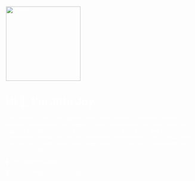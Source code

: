 <div style="position: relative; width: 100%; height: 100vh; background: url('https://example.com/your-gif.gif') no-repeat center center fixed; background-size: cover; padding: 20px; color: white;">
    <img align="center" alt="Coding" width="200" src="https://github.com/jitjoy/my_files/blob/main/similarweb-data.gif">
    <h1>Hi 👋, I'm Jittu Joy</h1>
    <p>I am a passionate Data Engineer with over 3 years of experience turning raw data into meaningful insights. I work with modern tools like Azure Data Factory, Databricks, Azure Synapse Analytics, Delta Lake, and the Data Lakehouse to build efficient data pipelines and solutions in the cloud. I love learning and continuously improving my skills to stay up-to-date with the latest in the field.</p>
    <p>🔭 I’m a Data Engineer</p>
   <p>💬 LinkedIn https://www.linkedin.com/in/jittu-joy-53444a215/</p>
</div>
